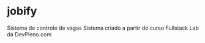 # jobify
Sistema de controle de vagas
Sistema criado a partir do curso Fullstack Lab da DevPleno.com